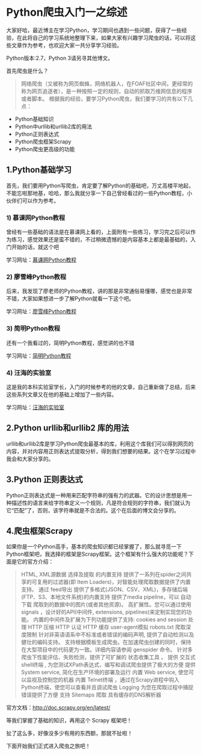 # Python爬虫入门一之综述

大家好哈，最近博主在学习Python，学习期间也遇到一些问题，获得了一些经验，在此将自己的学习系统地整理下来，如果大家有兴趣学习爬虫的话，可以将这些文章作为参考，也欢迎大家一共分享学习经验。

Python版本:2.7，Python 3请另寻其他博文。

首先爬虫是什么？

> 网络爬虫（又被称为网页蜘蛛，网络机器人，在FOAF社区中间，更经常的称为网页追逐者），是一种按照一定的规则，自动的抓取万维网信息的程序或者脚本。
根据我的经验，要学习Python爬虫，我们要学习的共有以下几点：

- Python基础知识
- Python中urllib和urllib2库的用法
- Python正则表达式
- Python爬虫框架Scrapy
- Python爬虫更高级的功能

## 1.Python基础学习

首先，我们要用Python写爬虫，肯定要了解Python的基础吧，万丈高楼平地起，不能忘啦那地基，哈哈，那么我就分享一下自己曾经看过的一些Python教程，小伙伴们可以作为参考。

### 1) 慕课网Python教程

曾经有一些基础的语法是在慕课网上看的，上面附有一些练习，学习完之后可以作为练习，感觉效果还是蛮不错的，不过稍微遗憾的是内容基本上都是最基础的，入门开始的话，就这个吧

学习网址：[慕课网Python教程](http://www.imooc.com/view/177)

### 2) 廖雪峰Python教程

后来，我发现了廖老师的Python教程，讲的那是非常通俗易懂哪，感觉也是非常不错，大家如果想进一步了解Python就看一下这个吧。

学习网址：[廖雪峰Python教程](http://www.liaoxuefeng.com/wiki/001374738125095c955c1e6d8bb493182103fac9270762a000)

### 3) 简明Python教程

还有一个我看过的，简明Python教程，感觉讲的也不错

学习网址：[简明Python教程](http://woodpecker.org.cn/abyteofpython_cn/chinese/pr01.html#s01)

### 4) 汪海的实验室

这是我的本科实验室学长，入门的时候参考的他的文章，自己重新做了总结，后来这些系列文章又在他的基础上增加了一些内容。

学习网址：[汪海的实验室](http://blog.csdn.net/wxg694175346/article/category/1418998/1)

## 2.Python urllib和urllib2 库的用法

urllib和urllib2库是学习Python爬虫最基本的库，利用这个库我们可以得到网页的内容，并对内容用正则表达式提取分析，得到我们想要的结果。这个在学习过程中我会和大家分享的。

## 3.Python 正则表达式

Python正则表达式是一种用来匹配字符串的强有力的武器。它的设计思想是用一种描述性的语言来给字符串定义一个规则，凡是符合规则的字符串，我们就认为它“匹配”了，否则，该字符串就是不合法的。这个在后面的博文会分享的。

## 4.爬虫框架Scrapy

如果你是一个Python高手，基本的爬虫知识都已经掌握了，那么就寻觅一下Python框架吧，我选择的框架是Scrapy框架。这个框架有什么强大的功能呢？下面是它的官方介绍：

> HTML, XML源数据 选择及提取 的内置支持
提供了一系列在spider之间共享的可复用的过滤器(即 Item Loaders)，对智能处理爬取数据提供了内置支持。
通过 feed导出 提供了多格式(JSON、CSV、XML)，多存储后端(FTP、S3、本地文件系统)的内置支持
提供了media pipeline，可以 自动下载 爬取到的数据中的图片(或者其他资源)。
高扩展性。您可以通过使用 signals ，设计好的API(中间件, extensions, pipelines)来定制实现您的功能。
内置的中间件及扩展为下列功能提供了支持:
cookies and session 处理
HTTP 压缩
HTTP 认证
HTTP 缓存
user-agent模拟
robots.txt
爬取深度限制
针对非英语语系中不标准或者错误的编码声明, 提供了自动检测以及健壮的编码支持。
支持根据模板生成爬虫。在加速爬虫创建的同时，保持在大型项目中的代码更为一致。详细内容请参阅 genspider 命令。
针对多爬虫下性能评估、失败检测，提供了可扩展的 状态收集工具 。
提供 交互式shell终端 , 为您测试XPath表达式，编写和调试爬虫提供了极大的方便
提供 System service, 简化在生产环境的部署及运行
内置 Web service, 使您可以监视及控制您的机器
内置 Telnet终端 ，通过在Scrapy进程中钩入Python终端，使您可以查看并且调试爬虫
Logging 为您在爬取过程中捕捉错误提供了方便
支持 Sitemaps 爬取
具有缓存的DNS解析器

官方文档：http://doc.scrapy.org/en/latest/

等我们掌握了基础的知识，再用这个 Scrapy 框架吧！

扯了这么多，好像没多少有用的东西额，那就不扯啦！

下面开始我们正式进入爬虫之旅吧！
